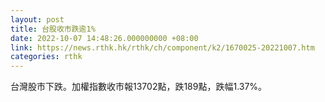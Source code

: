 ```yaml
---
layout: post
title: 台股收市跌逾1%
date: 2022-10-07 14:48:26.000000000 +08:00
link: https://news.rthk.hk/rthk/ch/component/k2/1670025-20221007.htm
categories: rthk
---
```


台灣股市下跌。加權指數收市報13702點，跌189點，跌幅1.37%。
